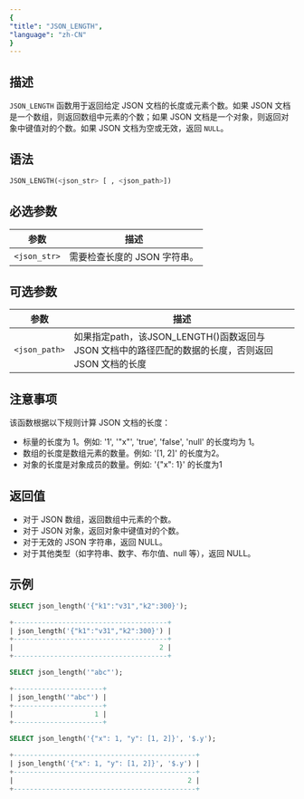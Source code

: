 ```yaml
---
{
"title": "JSON_LENGTH",
"language": "zh-CN"
}
---
```


<!-- 
Licensed to the Apache Software Foundation (ASF) under one
or more contributor license agreements.  See the NOTICE file
distributed with this work for additional information
regarding copyright ownership.  The ASF licenses this file
to you under the Apache License, Version 2.0 (the
"License"); you may not use this file except in compliance
with the License.  You may obtain a copy of the License at

  http://www.apache.org/licenses/LICENSE-2.0

Unless required by applicable law or agreed to in writing,
software distributed under the License is distributed on an
"AS IS" BASIS, WITHOUT WARRANTIES OR CONDITIONS OF ANY
KIND, either express or implied.  See the License for the
specific language governing permissions and limitations
under the License.
-->

## 描述
`JSON_LENGTH` 函数用于返回给定 JSON 文档的长度或元素个数。如果 JSON 文档是一个数组，则返回数组中元素的个数；如果 JSON 文档是一个对象，则返回对象中键值对的个数。如果 JSON 文档为空或无效，返回 `NULL`。

## 语法

```sql
JSON_LENGTH(<json_str> [ , <json_path>])
```


## 必选参数

| 参数 | 描述 |
|------|------|
| `<json_str>` | 需要检查长度的 JSON 字符串。 |


## 可选参数

| 参数 | 描述 |
|------|------|
| `<json_path>` | 如果指定path，该JSON_LENGTH()函数返回与 JSON 文档中的路径匹配的数据的长度，否则返回 JSON 文档的长度 |

## 注意事项
该函数根据以下规则计算 JSON 文档的长度：
- 标量的长度为 1。例如: '1', '"x"', 'true', 'false', 'null' 的长度均为 1。
- 数组的长度是数组元素的数量。例如: '[1, 2]' 的长度为2。
- 对象的长度是对象成员的数量。例如: '{"x": 1}' 的长度为1

## 返回值
- 对于 JSON 数组，返回数组中元素的个数。
- 对于 JSON 对象，返回对象中键值对的个数。
- 对于无效的 JSON 字符串，返回 NULL。
- 对于其他类型（如字符串、数字、布尔值、null 等），返回 NULL。

## 示例

```sql
SELECT json_length('{"k1":"v31","k2":300}');
```
```sql
+--------------------------------------+
| json_length('{"k1":"v31","k2":300}') |
+--------------------------------------+
|                                    2 |
+--------------------------------------+
```

```sql
SELECT json_length('"abc"');
```

```sql
+----------------------+
| json_length('"abc"') |
+----------------------+
|                    1 |
+----------------------+
```

```sql
SELECT json_length('{"x": 1, "y": [1, 2]}', '$.y');
```

```sql
+---------------------------------------------+
| json_length('{"x": 1, "y": [1, 2]}', '$.y') |
+---------------------------------------------+
|                                           2 |
+---------------------------------------------+

```
